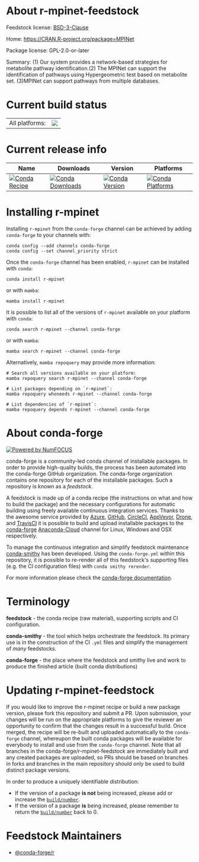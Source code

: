 About r-mpinet-feedstock
========================

Feedstock license: [BSD-3-Clause](https://github.com/conda-forge/r-mpinet-feedstock/blob/main/LICENSE.txt)

Home: https://CRAN.R-project.org/package=MPINet

Package license: GPL-2.0-or-later

Summary: (1) Our system provides a network-based strategies for metabolite pathway identification.(2) The MPINet can support the identification of pathways using Hypergeometric test based on metabolite set. (3)MPINet can support pathways from multiple databases.

Current build status
====================


<table><tr><td>All platforms:</td>
    <td>
      <a href="https://dev.azure.com/conda-forge/feedstock-builds/_build/latest?definitionId=11147&branchName=main">
        <img src="https://dev.azure.com/conda-forge/feedstock-builds/_apis/build/status/r-mpinet-feedstock?branchName=main">
      </a>
    </td>
  </tr>
</table>

Current release info
====================

| Name | Downloads | Version | Platforms |
| --- | --- | --- | --- |
| [![Conda Recipe](https://img.shields.io/badge/recipe-r--mpinet-green.svg)](https://anaconda.org/conda-forge/r-mpinet) | [![Conda Downloads](https://img.shields.io/conda/dn/conda-forge/r-mpinet.svg)](https://anaconda.org/conda-forge/r-mpinet) | [![Conda Version](https://img.shields.io/conda/vn/conda-forge/r-mpinet.svg)](https://anaconda.org/conda-forge/r-mpinet) | [![Conda Platforms](https://img.shields.io/conda/pn/conda-forge/r-mpinet.svg)](https://anaconda.org/conda-forge/r-mpinet) |

Installing r-mpinet
===================

Installing `r-mpinet` from the `conda-forge` channel can be achieved by adding `conda-forge` to your channels with:

```
conda config --add channels conda-forge
conda config --set channel_priority strict
```

Once the `conda-forge` channel has been enabled, `r-mpinet` can be installed with `conda`:

```
conda install r-mpinet
```

or with `mamba`:

```
mamba install r-mpinet
```

It is possible to list all of the versions of `r-mpinet` available on your platform with `conda`:

```
conda search r-mpinet --channel conda-forge
```

or with `mamba`:

```
mamba search r-mpinet --channel conda-forge
```

Alternatively, `mamba repoquery` may provide more information:

```
# Search all versions available on your platform:
mamba repoquery search r-mpinet --channel conda-forge

# List packages depending on `r-mpinet`:
mamba repoquery whoneeds r-mpinet --channel conda-forge

# List dependencies of `r-mpinet`:
mamba repoquery depends r-mpinet --channel conda-forge
```


About conda-forge
=================

[![Powered by
NumFOCUS](https://img.shields.io/badge/powered%20by-NumFOCUS-orange.svg?style=flat&colorA=E1523D&colorB=007D8A)](https://numfocus.org)

conda-forge is a community-led conda channel of installable packages.
In order to provide high-quality builds, the process has been automated into the
conda-forge GitHub organization. The conda-forge organization contains one repository
for each of the installable packages. Such a repository is known as a *feedstock*.

A feedstock is made up of a conda recipe (the instructions on what and how to build
the package) and the necessary configurations for automatic building using freely
available continuous integration services. Thanks to the awesome service provided by
[Azure](https://azure.microsoft.com/en-us/services/devops/), [GitHub](https://github.com/),
[CircleCI](https://circleci.com/), [AppVeyor](https://www.appveyor.com/),
[Drone](https://cloud.drone.io/welcome), and [TravisCI](https://travis-ci.com/)
it is possible to build and upload installable packages to the
[conda-forge](https://anaconda.org/conda-forge) [Anaconda-Cloud](https://anaconda.org/)
channel for Linux, Windows and OSX respectively.

To manage the continuous integration and simplify feedstock maintenance
[conda-smithy](https://github.com/conda-forge/conda-smithy) has been developed.
Using the ``conda-forge.yml`` within this repository, it is possible to re-render all of
this feedstock's supporting files (e.g. the CI configuration files) with ``conda smithy rerender``.

For more information please check the [conda-forge documentation](https://conda-forge.org/docs/).

Terminology
===========

**feedstock** - the conda recipe (raw material), supporting scripts and CI configuration.

**conda-smithy** - the tool which helps orchestrate the feedstock.
                   Its primary use is in the construction of the CI ``.yml`` files
                   and simplify the management of *many* feedstocks.

**conda-forge** - the place where the feedstock and smithy live and work to
                  produce the finished article (built conda distributions)


Updating r-mpinet-feedstock
===========================

If you would like to improve the r-mpinet recipe or build a new
package version, please fork this repository and submit a PR. Upon submission,
your changes will be run on the appropriate platforms to give the reviewer an
opportunity to confirm that the changes result in a successful build. Once
merged, the recipe will be re-built and uploaded automatically to the
`conda-forge` channel, whereupon the built conda packages will be available for
everybody to install and use from the `conda-forge` channel.
Note that all branches in the conda-forge/r-mpinet-feedstock are
immediately built and any created packages are uploaded, so PRs should be based
on branches in forks and branches in the main repository should only be used to
build distinct package versions.

In order to produce a uniquely identifiable distribution:
 * If the version of a package **is not** being increased, please add or increase
   the [``build/number``](https://docs.conda.io/projects/conda-build/en/latest/resources/define-metadata.html#build-number-and-string).
 * If the version of a package **is** being increased, please remember to return
   the [``build/number``](https://docs.conda.io/projects/conda-build/en/latest/resources/define-metadata.html#build-number-and-string)
   back to 0.

Feedstock Maintainers
=====================

* [@conda-forge/r](https://github.com/conda-forge/r/)

